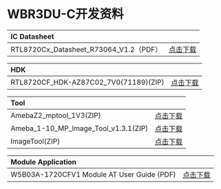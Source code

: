 
# WBR3DU-C开发资料





|    IC Datasheet    |      |
|:-------|------:|
| RTL8720Cx_Datasheet_R73064_V1.2（PDF） | [点击下载](/assets/download/8720cf/RTL8720Cx_Datasheet_R73064_V1.2.pdf) |


|   HDK     |      |
|:-------|------:|
| RTL8720CF_HDK-AZ87C02_7V0(71189)(ZIP) | [点击下载](/assets/download/8720cf/RTL8720CF_HDK-AZ87C02_7V0(71189).zip) |

<!-- |    SDK    |      |
|:-------|------:|
| SDK-ameba(ZIP) | [点击下载](/assets/download/8720cf/00018588-sdk-ameba-v7.1d(19346).zip) | -->






|    Tool    |      |
|:-------|------:|
| AmebaZ2_mptool_1V3(ZIP) | [点击下载](/assets/download/8720cf/AmebaZ2_mptool_1V3.zip) |
| Ameba_1-10_MP_Image_Tool_v1.3.1(ZIP) | [点击下载](/assets/download/8720cf/Ameba_1-10_MP_Image_Tool_v1.3.1(79783).zip) |
| ImageTool(ZIP) | [点击下载](/assets/download/8720cf/2022_0520_ImageTool(85511).zip) |

|    Module Application    |      |
|:-------|------:|
| W5B03A-1720CFV1 Module AT User Guide (PDF) | [点击下载](/assets/download/8720cf/RTL8720cf-AT指令介绍及应用示例.pdf) |




